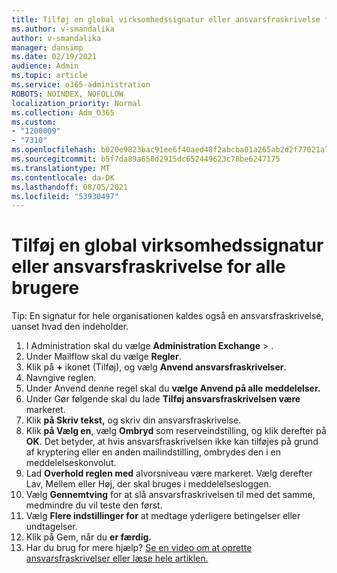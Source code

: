```yaml
---
title: Tilføj en global virksomhedssignatur eller ansvarsfraskrivelse for alle brugere
ms.author: v-smandalika
author: v-smandalika
manager: dansimp
ms.date: 02/19/2021
audience: Admin
ms.topic: article
ms.service: o365-administration
ROBOTS: NOINDEX, NOFOLLOW
localization_priority: Normal
ms.collection: Adm_O365
ms.custom:
- "1200009"
- "7310"
ms.openlocfilehash: b020e9823bac91ee6f40aed48f2abcba01a265ab2d2f77021a745e69af5a5366
ms.sourcegitcommit: b5f7da89a650d2915dc652449623c78be6247175
ms.translationtype: MT
ms.contentlocale: da-DK
ms.lasthandoff: 08/05/2021
ms.locfileid: "53930497"
---
```

# <a name="add-a-global-company-signature-or-disclaimer-for-all-users"></a>Tilføj en global virksomhedssignatur eller ansvarsfraskrivelse for alle brugere

Tip: En signatur for hele organisationen kaldes også en ansvarsfraskrivelse, uanset hvad den indeholder.

1. I Administration skal du vælge **Administration Exchange**  >  .
2. Under Mailflow skal du vælge **Regler**.
3. Klik på **+** ikonet (Tilføj), og vælg **Anvend ansvarsfraskrivelser**.
4. Navngive reglen.
5. Under Anvend denne regel skal du **vælge Anvend på alle meddelelser.**
6. Under Gør følgende skal du lade **Tilføj ansvarsfraskrivelsen være** markeret.
7. Klik **på Skriv tekst,** og skriv din ansvarsfraskrivelse.
8. Klik **på Vælg en**, vælg **Ombryd** som reserveindstilling, og klik derefter på **OK**. Det betyder, at hvis ansvarsfraskrivelsen ikke kan tilføjes på grund af kryptering eller en anden mailindstilling, ombrydes den i en meddelelseskonvolut.
9. Lad **Overhold reglen med** alvorsniveau være markeret. Vælg derefter Lav, Mellem eller Høj, der skal bruges i meddelelsesloggen.
10. Vælg **Gennemtving** for at slå ansvarsfraskrivelsen til med det samme, medmindre du vil teste den først.
11. Vælg **Flere indstillinger for** at medtage yderligere betingelser eller undtagelser.
12. Klik på Gem, når du **er færdig.**
13. Har du brug for mere hjælp? [Se en video om at oprette ansvarsfraskrivelser eller læse hele artiklen.](https://support.office.com/article/2d75860f-c527-4352-a7f6-73eba54c0c72?wt.mc_id=Chat_GlobalSignature)